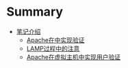 # Summary

* [笔记介绍](README.md)
  * [Apache在中实现验证](apachezai-xu-ni-ji-zhong-shi-xian-yan-zheng.md)
  * [LAMP过程中的注意](lampguo-cheng-zhong-de-zhu-yi.md)
  * [Apache在虚拟主机中实现用户验证](apache.md)

